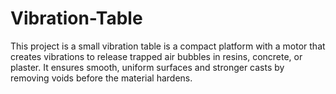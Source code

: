 # Vibration-Table
This project is a small vibration table is a compact platform with a motor that creates vibrations to release trapped air bubbles in resins, concrete, or plaster. It ensures smooth, uniform surfaces and stronger casts by removing voids before the material hardens.
